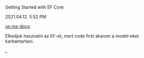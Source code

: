 Getting Started with EF Core

2021.04.12. 5.52 PM

[on ms-docs](https://docs.microsoft.com/en-us/ef/core/get-started/overview/first-app?tabs=netcore-cli&WT.mc_id=EducationalEF-c9-niner)

Elkedjuk hasznalni az EF-et, mert code first akarom a model-eket karbantartani.

_